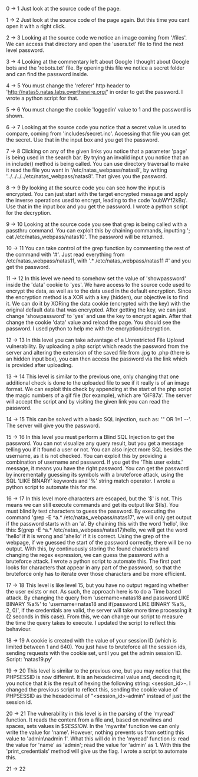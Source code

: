 0 -> 1
Just look at the source code of the page.

1 -> 2
Just look at the source code of the page again. But this time you cant open it with a right click.

2 -> 3 
Looking at the source code we notice an image coming from '/files'. We can access that directory and open the 'users.txt' file to find the next level password.

3 -> 4
Looking at the commentary left about Google I thought about Google bots and the 'robots.txt' file. By opening this file we notice a secret folder and can find the password inside.

4 -> 5
You must change the 'referer' http header to 'http://natas5.natas.labs.overthewire.org/' in order to get the password.
I wrote a python script for that.

5 -> 6
You must change the cookie 'loggedin' value to 1 and the password is shown.

6 -> 7
Looking at the source code you notice that a secret value is used to compare, coming from 'includes/secret.inc'.
Accessing that file you can get the secret. Use that in the input box and you get the password.

7 -> 8
Clicking on any of the given links you notice that a parameter 'page' is being used in the search bar. By trying an invalid input you notice that an in include() method is being called.
You can use directory traversal to make it read the file you want in '/etc/natas_webpass/natas8', by writing '../../../../etc/natas_webpass/natas8'.
That gives you the password.

8 -> 9
By looking at the source code you can see how the input is encrypted. You can just start with the target encrypted message and apply the inverse operations used to encrypt, leading to the code 'oubWYf2kBq'. Use that in the input box and you get the password.
I wrote a python script for the decryption.

9 -> 10
Looking at the source code you see that grep is being called with a passthru command. You can exploit this by chaining commands, inputting '; cat /etc/natas_webpass/natas10'. The password will be returned.

10 -> 11
You can take control of the grep function by commenting the rest of the command with '#'.
Just read everything from /etc/natas_webpass/natas11, with '.* /etc/natas_webpass/natas11 #' and you get the password.

11 -> 12
In this level we need to somehow set the value of 'showpassword' inside the 'data' cookie to 'yes'. 
We have access to the source code used to encrypt the data, as well as to the data used in the default encryption.
Since the encryption method is a XOR with a key (hidden), our objective is to find it.
We can do it by XORing the data cookie (encrypted with the key) with the original default data that was encrypted.
After getting the key, we can just change 'showpassword' to 'yes' and use the key to encrypt again.
After that change the cookie 'data' value and reload the page.
You should see the password.
I used python to help me with the encryption/decryption.

12 -> 13
In this level you can take advantage of a Unrestricted File Upload vulnerability. 
By uploading a php script which reads the password from the server and altering the extension of the saved file from .jpg to .php (there is an hidden input box), you can then access the password via the link which is provided after uploading.

13 -> 14
This level is similar to the previous one, only changing that one additional check is done to the uploaded file to see if it really is of an image format.
We can exploit this check by appending at the start of the php script the magic numbers of a gif file (for example), which are 'GIF87a'.
The server will accept the script and by visiting the given link you can read the password.

14 -> 15
This can be solved with a basic SQL injection, such as: '" OR 1=1 --'.
The server will give you the password.

15 -> 16
In this level you must perform a Blind SQL Injection to get the password.
You can not visualize any query result, but you get a message telling you if it found a user or not. You can also inject more SQL besides the username, as it is not checked.
You can exploit this by providing a combination of username and password. If you get the 'This user exists.' message, it means you have the right password.
You can get the password by incrementally guessing its symbols with a bruteforce attack, using the SQL 'LIKE BINARY' keywords and '%' string match operator.
I wrote a python script to automate this for me.

16 -> 17
In this level more characters are escaped, but the '$' is not. This means we can still execute commands and get its output like $(ls).
You must blindily test characters to guess the password.
By executing the command 'grep -E ^a.* /etc/natas_webpass/natas17', we will only get output if the password starts with an 'a'.
By chaining this with the word 'hello', like this: $(grep -E ^a.* /etc/natas_webpass/natas17)hello, we will get the word 'hello' if it is wrong and 'ahello' if it is correct. Using the grep of the webpage, if we guessed the start of the password correctly, there will be no output.
With this, by continuously storing the found characters and changing the regex expression, we can guess the password with a bruteforce attack.
I wrote a python script to automate this. The first part looks for characters that appear in any part of the password, so that the bruteforce only has to iterate over those characters and be more efficient.

17 -> 18
This level is like level 15, but you have no output regarding whether the user exists or not. As such, the approach here is to do a Time based attack.
By changing the query from 'username=natas18 and password LIKE BINARY %a%' to 'username=natas18 and if(password LIKE BINARY %a%, 2, 0)', if the credentials are valid, the server will take more time processing it (2 seconds in this case).
From this, we can change our script to measure the time the query takes to execute.
I updated the script to reflect this behaviour.

18 -> 19
A cookie is created with the value of your session ID (which is limited between 1 and 640). You just have to bruteforce all the session ids, sending requests with the cookie set, until you get the admin session ID.
Script: 'natas19.py'

19 -> 20
This level is similar to the previous one, but you may notice that the PHPSESSID is now different. It is an hexadecimal value and, decoding it, you notice that it is the result of hexing the following string: <session_id>-<username>.
I changed the previous script to reflect this, sending the cookie value of PHPSESSID as the hexadecimal of "<session_id>-admin" instead of just the session id.

20 -> 21
The vulnerability in this level is in the parsing of the 'myread' function. It reads the content from a file and, based on newlines and spaces, sets values in $_SESSION._
In the 'mywrite' function we can only write the value for 'name'. However, nothing prevents us from setting this value to 'admin\nadmin 1'. What this will do in the 'myread' function is: read the value for 'name' as 'admin'; read the value for 'admin' as 1.
With this the 'print_credentials' method will give us the flag.
I wrote a script to automate this.

21 -> 22
 